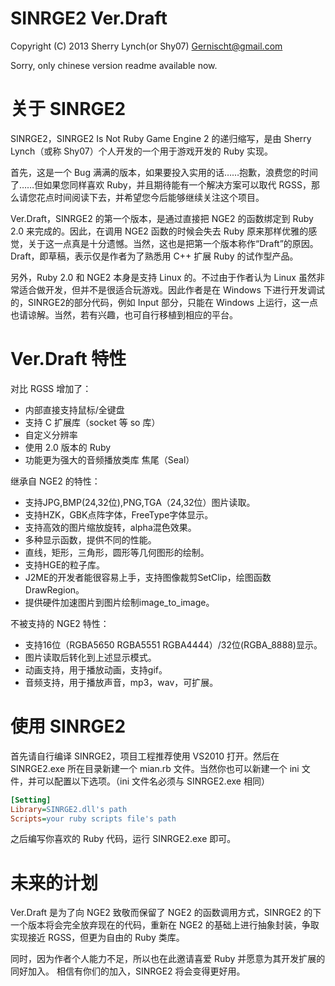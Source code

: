 SINRGE2 Ver.Draft
=================
Copyright (C) 2013 Sherry Lynch(or Shy07) <Gernischt@gmail.com>

Sorry, only chinese version readme available now.

关于 SINRGE2
==================

SINRGE2，SINRGE2 Is Not Ruby Game Engine 2 的递归缩写，是由 Sherry Lynch（或称 Shy07）个人开发的一个用于游戏开发的 Ruby 实现。

首先，这是一个 Bug 满满的版本，如果要投入实用的话……抱歉，浪费您的时间了……但如果您同样喜欢 Ruby，并且期待能有一个解决方案可以取代 RGSS，那么请您花点时间阅读下去，并希望您今后能够继续关注这个项目。

Ver.Draft，SINRGE2 的第一个版本，是通过直接把 NGE2 的函数绑定到 Ruby 2.0 来完成的。因此，在调用 NGE2 函数的时候会失去 Ruby 原来那样优雅的感觉，关于这一点真是十分遗憾。当然，这也是把第一个版本称作“Draft”的原因。Draft，即草稿，表示仅是作者为了熟悉用 C++ 扩展 Ruby 的试作型产品。

另外，Ruby 2.0 和 NGE2 本身是支持 Linux 的。不过由于作者认为 Linux 虽然非常适合做开发，但并不是很适合玩游戏。因此作者是在 Windows 下进行开发调试的，SINRGE2的部分代码，例如 Input 部分，只能在 Windows 上运行，这一点也请谅解。当然，若有兴趣，也可自行移植到相应的平台。

Ver.Draft 特性
==================

对比 RGSS 增加了：

* 内部直接支持鼠标/全键盘
* 支持 C 扩展库（socket 等 so 库）
* 自定义分辨率
* 使用 2.0 版本的 Ruby 
* 功能更为强大的音频播放类库 焦尾（Seal）

继承自 NGE2 的特性：

* 支持JPG,BMP(24,32位),PNG,TGA（24,32位）图片读取。
* 支持HZK，GBK点阵字体，FreeType字体显示。
* 支持高效的图片缩放旋转，alpha混色效果。
* 多种显示函数，提供不同的性能。
* 直线，矩形，三角形，圆形等几何图形的绘制。
* 支持HGE的粒子库。
* J2ME的开发者能很容易上手，支持图像裁剪SetClip，绘图函数DrawRegion。
* 提供硬件加速图片到图片绘制image_to_image。

不被支持的 NGE2 特性：

* 支持16位（RGBA5650 RGBA5551 RGBA4444）/32位(RGBA_8888)显示。
* 图片读取后转化到上述显示模式。
* 动画支持，用于播放动画，支持gif。
* 音频支持，用于播放声音，mp3，wav，可扩展。

使用 SINRGE2
==================

首先请自行编译 SINRGE2，项目工程推荐使用 VS2010 打开。然后在 SINRGE2.exe 所在目录新建一个 mian.rb 文件。当然你也可以新建一个 ini 文件，并可以配置以下选项。（ini 文件名必须与 SINRGE2.exe 相同）

```ini
[Setting]
Library=SINRGE2.dll's path
Scripts=your ruby scripts file's path
```
之后编写你喜欢的 Ruby 代码，运行 SINRGE2.exe 即可。

未来的计划
==================

Ver.Draft 是为了向 NGE2 致敬而保留了 NGE2 的函数调用方式，SINRGE2 的下一个版本将会完全放弃现在的代码，重新在 NGE2 的基础上进行抽象封装，争取实现接近 RGSS，但更为自由的 Ruby 类库。

同时，因为作者个人能力不足，所以也在此邀请喜爱 Ruby 并愿意为其开发扩展的同好加入。
相信有你们的加入，SINRGE2 将会变得更好用。

